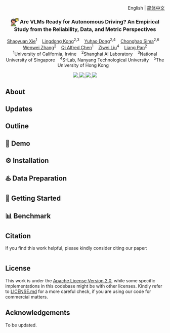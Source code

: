 <p align="right">English | <a href="./README_CN.md">简体中文</a></p>  


<p align="center">

  <h3 align="center">  <img src="docs/figs/human.png" align="center" width="5%"> <strong>Are VLMs Ready for Autonomous Driving? An Empirical Study from the Reliability, Data, and Metric Perspectives</strong></h3>

  <p align="center">
      <a href="https://scholar.google.com/citations?user=s1m55YoAAAAJ&hl=zh-CN&oi=ao" target='_blank'>Shaoyuan Xie</a><sup>1</sup>&nbsp;&nbsp;&nbsp;
      <a href="https://scholar.google.com/citations?user=-j1j7TkAAAAJ&hl=zh-CN" target='_blank'>Lingdong Kong</a><sup>2,3</sup>&nbsp;&nbsp;&nbsp;
      <a href="https://scholar.google.com/citations?user=kMui170AAAAJ&hl=zh-CN&oi=ao" target='_blank'>Yuhao Dong</a><sup>2,4</sup>&nbsp;&nbsp;&nbsp;
      <a href="https://scholar.google.com/citations?user=dgYJ6esAAAAJ&hl=zh-CN&oi=ao" target='_blank'>Chonghao Sima</a><sup>2,6</sup>&nbsp;&nbsp;&nbsp;
      <a href="https://scholar.google.com/citations?user=QDXADSEAAAAJ&hl=zh-CN&oi=ao" target='_blank'>Wenwei Zhang</a><sup>2</sup>&nbsp;&nbsp;&nbsp;
      <a href="https://scholar.google.com/citations?user=lcsu7m8AAAAJ&hl=zh-CN&oi=ao" target='_blank'>Qi Alfred Chen</a><sup>1</sup>&nbsp;&nbsp;&nbsp;
      <a href="https://scholar.google.com/citations?user=lc45xlcAAAAJ&hl=zh-CN&oi=ao" target='_blank'>Ziwei Liu</a><sup>4</sup>&nbsp;&nbsp;&nbsp;
      <a href="https://scholar.google.com/citations?user=lSDISOcAAAAJ&hl=zh-CN&oi=ao" target='_blank'>Liang Pan</a><sup>2</sup>
    </br>
  <sup>1</sup>University of California, Irvine&nbsp;&nbsp;&nbsp;
  <sup>2</sup>Shanghai AI Laboratory&nbsp;&nbsp;&nbsp;
  <sup>3</sup>National University of Singapore&nbsp;&nbsp;&nbsp;
  <sup>4</sup>S-Lab, Nanyang Technological University&nbsp;&nbsp;&nbsp;
  <sup>5</sup>The University of Hong Kong&nbsp;&nbsp;&nbsp;
  </p>
</p>

<p align="center">
  <a href="" target='_blank'>
    <img src="https://img.shields.io/badge/Paper-%F0%9F%93%83-lightblue">
  </a>
  <a href="" target='_blank'>
    <img src="https://img.shields.io/badge/Project-%F0%9F%94%97-blue">
  </a>
  <a href="" target='_blank'>
    <img src="https://img.shields.io/badge/Demo-%F0%9F%8E%AC-pink">
  </a>
  <a href="" target='_blank'>
    <img src="https://img.shields.io/badge/%E4%B8%AD%E8%AF%91%E7%89%88-%F0%9F%90%BC-red">
  </a>
</p>


## About


## Updates


## Outline


## :movie_camera: Demo


## :gear: Installation


## :hotsprings: Data Preparation


## :rocket: Getting Started


## :bar_chart: Benchmark



## Citation
If you find this work helpful, please kindly consider citing our paper:
```bibtex

```

## License

This work is under the [Apache License Version 2.0](https://www.apache.org/licenses/LICENSE-2.0), while some specific implementations in this codebase might be with other licenses. Kindly refer to [LICENSE.md]() for a more careful check, if you are using our code for commercial matters.

## Acknowledgements

To be updated.